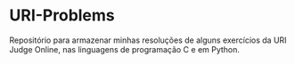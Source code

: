 # URI-Problems
Repositório para armazenar minhas resoluções de alguns exercícios da URI Judge Online, nas linguagens de programação C e em Python. 
